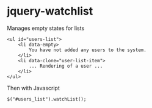 jquery-watchlist
================

Manages empty states for lists


```	
<ul id="users-list">
	<li data-empty>
		You have not added any users to the system.
	</li>
	<li data-clone="user-list-item">
		... Rendering of a user ...
	</li>
</ul>
```


Then with Javascript

```
$("#users_list").watchList();
```
